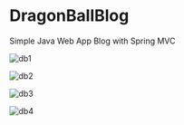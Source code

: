 # DragonBallBlog
Simple Java Web App Blog with Spring MVC

![db1](https://cloud.githubusercontent.com/assets/24231815/22399263/d0f206da-e5a1-11e6-9e81-003bc620e119.png)

![db2](https://cloud.githubusercontent.com/assets/24231815/22399264/d0f21f62-e5a1-11e6-89d2-595ec28fa86e.png)

![db3](https://cloud.githubusercontent.com/assets/24231815/22399266/d0f5423c-e5a1-11e6-8f9d-cf0121d60376.png)

![db4](https://cloud.githubusercontent.com/assets/24231815/22399265/d0f48c2a-e5a1-11e6-80cd-c7dd2d50b4dc.png)
